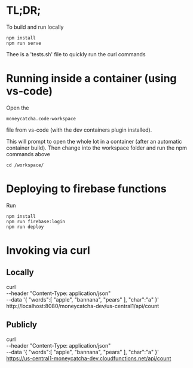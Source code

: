 # TL;DR;

To build and run locally

```
npm install
npm run serve
```

Thee is a 'tests.sh' file to quickly run the curl commands

# Running inside a container (using vs-code)

Open the

```
moneycatcha.code-workspace
```

file from vs-code (with the dev containers plugin installed).

This will prompt to open the whole lot in a container (after an automatic container build). Then change into the workspace folder and run the npm commands above

```
cd /workspace/
```

# Deploying to firebase functions

Run

```
npm install
npm run firebase:login
npm run deploy

```

# Invoking via curl

## Locally

curl \
 --header "Content-Type: application/json" \
 --data '{ "words":[ "apple", "bannana", "pears" ], "char":"a" }' \
 http://localhost:8080/moneycatcha-dev/us-central1/api/count

## Publicly

curl \
 --header "Content-Type: application/json" \
 --data '{ "words":[ "apple", "bannana", "pears" ], "char":"a" }' \
 https://us-central1-moneycatcha-dev.cloudfunctions.net/api/count
